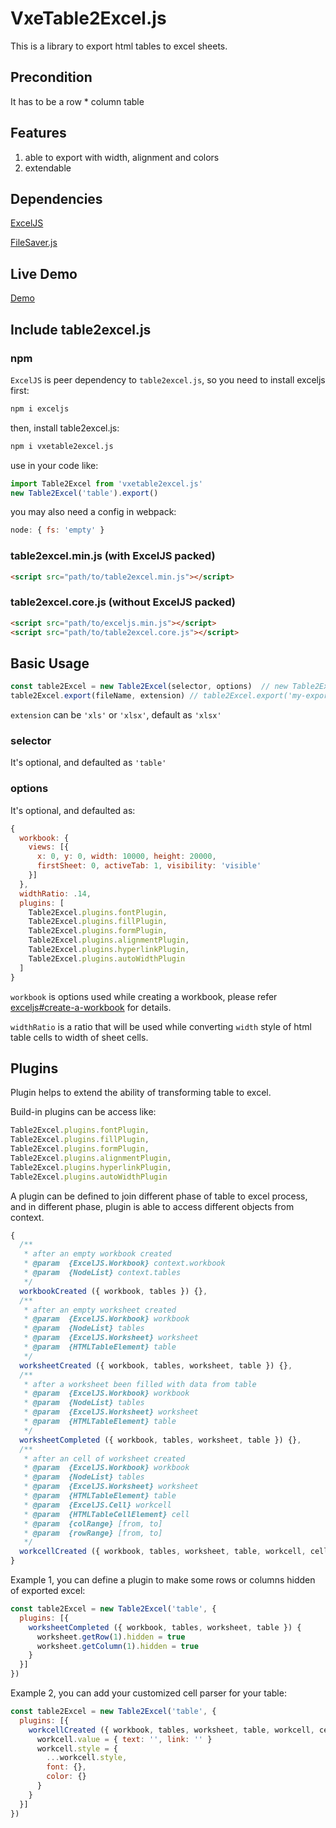 # VxeTable2Excel.js

This is a library to export html tables to excel sheets.

## Precondition

It has to be a row * column table

## Features

1. able to export with width, alignment and colors
2. extendable

## Dependencies

[ExcelJS](https://github.com/guyonroche/exceljs)

[FileSaver.js](https://github.com/eligrey/FileSaver.js)

## Live Demo

[Demo](https://jackgit.github.io/table2excel.js/index.html)

## Include table2excel.js

### npm

`ExcelJS` is peer dependency to `table2excel.js`, so you need to install exceljs first:

```bash
npm i exceljs
```

then, install table2excel.js:

```bash
npm i vxetable2excel.js
```

use in your code like:

```js
import Table2Excel from 'vxetable2excel.js'
new Table2Excel('table').export()
```

you may also need a config in webpack:

```js
node: { fs: 'empty' }
```

### table2excel.min.js (with ExcelJS packed)

```html
<script src="path/to/table2excel.min.js"></script>
```

### table2excel.core.js (without ExcelJS packed)

```html
<script src="path/to/exceljs.min.js"></script>
<script src="path/to/table2excel.core.js"></script>
```

## Basic Usage

```js
const table2Excel = new Table2Excel(selector, options)  // new Table2Excel('table')
table2Excel.export(fileName, extension) // table2Excel.export('my-exported-table', 'xlsx')
```

`extension` can be `'xls'` or `'xlsx'`, default as `'xlsx'`

### selector

It's optional, and defaulted as `'table'`

### options

It's optional, and defaulted as:

```js
{
  workbook: {
    views: [{
      x: 0, y: 0, width: 10000, height: 20000,
      firstSheet: 0, activeTab: 1, visibility: 'visible'
    }]
  },
  widthRatio: .14,
  plugins: [
    Table2Excel.plugins.fontPlugin,
    Table2Excel.plugins.fillPlugin,
    Table2Excel.plugins.formPlugin,
    Table2Excel.plugins.alignmentPlugin,
    Table2Excel.plugins.hyperlinkPlugin,
    Table2Excel.plugins.autoWidthPlugin
  ]
}
```

`workbook` is options used while creating a workbook, please refer [exceljs#create-a-workbook](https://github.com/guyonroche/exceljs#create-a-workbook) for details.

`widthRatio` is a ratio that will be used while converting `width` style of html table cells to width of sheet cells.

## Plugins

Plugin helps to extend the ability of transforming table to excel.

Build-in plugins can be access like:

```js
Table2Excel.plugins.fontPlugin,
Table2Excel.plugins.fillPlugin,
Table2Excel.plugins.formPlugin,
Table2Excel.plugins.alignmentPlugin,
Table2Excel.plugins.hyperlinkPlugin,
Table2Excel.plugins.autoWidthPlugin
```

A plugin can be defined to join different phase of table to excel process, and in different phase, plugin is able to access different objects from context.

```js
{
  /**
   * after an empty workbook created
   * @param  {ExcelJS.Workbook} context.workbook
   * @param  {NodeList} context.tables   
   */
  workbookCreated ({ workbook, tables }) {},
  /**
   * after an empty worksheet created
   * @param  {ExcelJS.Workbook} workbook
   * @param  {NodeList} tables
   * @param  {ExcelJS.Worksheet} worksheet
   * @param  {HTMLTableElement} table
   */
  worksheetCreated ({ workbook, tables, worksheet, table }) {},
  /**
   * after a worksheet been filled with data from table
   * @param  {ExcelJS.Workbook} workbook
   * @param  {NodeList} tables
   * @param  {ExcelJS.Worksheet} worksheet
   * @param  {HTMLTableElement} table
   */
  worksheetCompleted ({ workbook, tables, worksheet, table }) {},
  /**
   * after an cell of worksheet created
   * @param  {ExcelJS.Workbook} workbook
   * @param  {NodeList} tables
   * @param  {ExcelJS.Worksheet} worksheet
   * @param  {HTMLTableElement} table
   * @param  {ExcelJS.Cell} workcell
   * @param  {HTMLTableCellElement} cell
   * @param  {colRange} [from, to]
   * @param  {rowRange} [from, to]
   */
  workcellCreated ({ workbook, tables, worksheet, table, workcell, cell, cellStyle, colRange, rowRange }) {}
}
```


Example 1, you can define a plugin to make some rows or columns hidden of exported excel:

```js
const table2Excel = new Table2Excel('table', {
  plugins: [{
    worksheetCompleted ({ workbook, tables, worksheet, table }) {
      worksheet.getRow(1).hidden = true
      worksheet.getColumn(1).hidden = true
    }
  }]
})
```

Example 2, you can add your customized cell parser for your table:

```js
const table2Excel = new Table2Excel('table', {
  plugins: [{
    workcellCreated ({ workbook, tables, worksheet, table, workcell, cell, cellStyle, rowRange, colRange }) {
      workcell.value = { text: '', link: '' }
      workcell.style = {
        ...workcell.style,
        font: {},
        color: {}
      }
    }
  }]
})
```
